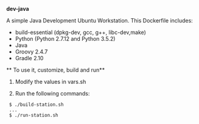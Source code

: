 **dev-java**

A simple Java Development Ubuntu Workstation. This Dockerfile includes:

  - build-essential (dpkg-dev, gcc, g++, libc-dev,make)
  - Python (Python 2.7.12 and Python 3.5.2)
  - Java
  - Groovy 2.4.7
  - Gradle 2.10


** To use it, customize, build and run**
1. Modify the values in vars.sh

2. Run the following commands:
  ```
   $ ./build-station.sh
   ...
   $ ./run-station.sh
  ```

